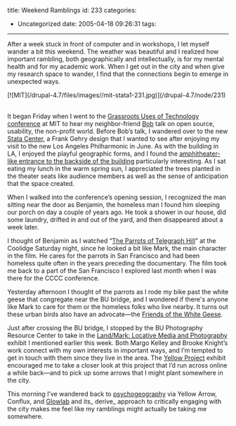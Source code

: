 title: Weekend Ramblings
id: 233
categories:
  - Uncategorized
date: 2005-04-18 09:26:31
tags:
---

After a week stuck in front of computer and in workshops, I let myself wander a bit this weekend. The weather was beautiful and I realized how important rambling, both geographically and intellectually, is for my mental health and for my academic work. When I get out in the city and when give my research space to wander, I find that the connections begin to emerge in unexpected ways.

<div class="image">
  [![MIT](/drupal-4.7/files/images//mit-stata1-231.jpg)](/drupal-4.7/node/231)
  <div class="caption">&nbsp;</div>
</div>

It began Friday when I went to the [Grassroots Uses of Technology conference](http://organizenow.net/conference05.html) at MIT to hear my neighbor-friend [Bob](http://bobgoodman.net/) talk on open source, usability, the non-profit world. Before Bob’s talk, I wandered over to the new [Stata Center](http://web.mit.edu/buildings/statacenter/), a Frank Gehry design that I wanted to see after enjoying my visit to the new Los Angeles Philharmonic in June. As with the building in LA, I enjoyed the playful geographic forms, and I found the [amphitheater-like entrance to the backside of the building](/drupal-4.7/node/232?res=original) particularly interesting. As I sat eating my lunch in the warm spring sun, I appreciated the trees planted in the theater seats like audience members as well as the sense of anticipation that the space created.

When I walked into the conference’s opening session, I recognized the man sitting near the door as Benjamin, the homeless man I found him sleeping our porch on day a couple of years ago. He took a shower in our house, did some laundry, drifted in and out of the yard, and then disappeared about a week later.

I thought of Benjamin as I watched “[The Parrots of Telegraph Hill](http://www.pelicanmedia.org/wildparrots.html)” at the Coolidge Saturday night, since he looked a bit like Mark, the main character in the film. He cares for the parrots in San Francisco and had been homeless quite often in the years preceding the documentary. The film took me back to a part of the San Francisco I explored last month when I was there for the CCCC conference.

Yesterday afternoon I thought of the parrots as I rode my bike past the white geese that congregate near the BU bridge, and I wondered if there's anyone like Mark to care for them or the homeless folks who live nearby. It turns out these urban birds also have an advocate—the [Friends of the White Geese](http://www.freemanz.com/guest/charlesgeese/index.html).

Just after crossing the BU bridge, I stopped by the BU Photography Resource Center to take in the [Land/Mark: Locative Media and Photography](http://www.bu.edu/prc/landmark/index.htm) exhibit I mentioned earlier this week. Both Margo Kelley and Brooke Knight’s work connect with my own interests in important ways, and I’m tempted to get in touch with them since they live in the area. The [Yellow Project](http://global.yellowarrow.net/) exhibit encouraged me to take a closer look at this project that I’d run across online a while back—and to pick up some arrows that I might plant somewhere in the city.

This morning I’ve wandered back to [psychogeography](http://en.wikipedia.org/wiki/Psychogeography) via Yellow Arrow, Conflux, and [Glowlab](http://www.glowlab.com/lab/) and its_ derive_ approach to critically engaging with the city makes me feel like my ramblings might actually be taking me somewhere. 